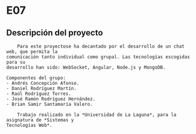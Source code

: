 # E07

## Descripción del proyecto

		Para este proyectose ha decantado por el desarrollo de un chat web, que permita la
	comunicación tanto individual como grupal. Las tecnologías escogidas para su
	desarrollo han sido: WebSocket, Angular, Node.js y MongoDB.

	Componentes del grupo:
	- Andrés Concepción Afonso.
	- Daniel Rodríguez Martín.
	- Raúl Rodríguez Torres.
	- José Ramón Rodríguez Hernández.
	- Brian Samir Santamaría Valero.

		Trabajo realizado en la *Universidad de La Laguna*, para la asignatura de *Sistemas y
	Tecnologías Web*.